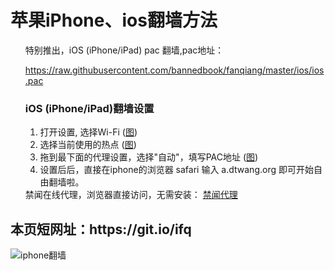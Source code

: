 <h1>苹果iPhone、ios翻墙方法</h1>

<ul class="task-list">
<li> 特别推出，iOS (iPhone/iPad) pac 翻墙,pac地址： 

https://raw.githubusercontent.com/bannedbook/fanqiang/master/ios/ios.pac

<h3>iOS (iPhone/iPad)翻墙设置</h3>
<ol>
<li>打开设置, 选择Wi-Fi (<a href="https://raw.githubusercontent.com/bannedbook/fanqiang/master/ios/1.png" target="_blank">图</a>)</li>
<li>选择当前使用的热点 (<a href="https://raw.githubusercontent.com/bannedbook/fanqiang/master/ios/2.png" target="_blank">图</a>)</li>
<li>拖到最下面的代理设置，选择"自动"，填写PAC地址 (<a href="https://raw.githubusercontent.com/bannedbook/fanqiang/master/ios/3.png" target="_blank">图</a>)</li>
<li>设置后后，直接在iphone的浏览器 safari 输入 a.dtwang.org 即可开始自由翻墙啦。</li>
</ol>
</li>
<li> 禁闻在线代理，浏览器直接访问，无需安装： <a href="https://github.com/bannedbook/fanqiang/wiki" target="_blank">禁闻代理</a>
</li>



</ul>

<h2>
本页短网址：https://git.io/ifq
</h2>
<img src="https://raw.githubusercontent.com/bannedbook/fanqiang/master/ios/jw.jpg" border="0" alt="iphone翻墙">